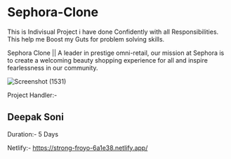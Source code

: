 # Sephora-Clone
This is Indivisual Project i have done Confidently with all Responsibilities. This help me Boost my Guts for problem solving skills.

Sephora Clone || A leader in prestige omni-retail, our mission at Sephora is to create a welcoming beauty shopping experience for all and inspire fearlessness in our community.

![Screenshot (1531)](https://user-images.githubusercontent.com/104504771/208668175-23b1d43d-71c8-4434-b3b6-cd1a7bb07913.png)

Project Handler:- <h2>Deepak Soni</h2>
Duration:- 5 Days

Netlify:- https://strong-froyo-6a1e38.netlify.app/
